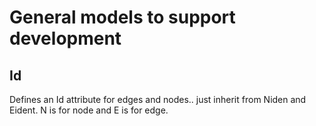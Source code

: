 # General models to support development

## Id

Defines an Id attribute for edges and nodes.. just inherit from Niden and Eident.
N is for node and E is for edge.
